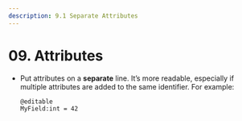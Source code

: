 ```yaml
---
description: 9.1 Separate Attributes
---
```


# 09. Attributes



*   Put attributes on a **separate** line. It’s more readable, especially if multiple attributes are added to the same identifier. For example:

    ```
    @editable
    MyField:int = 42
    ```
